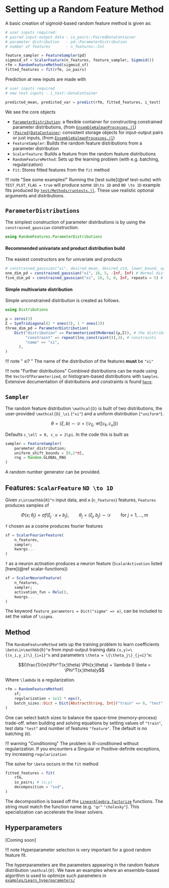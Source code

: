 # Setting up a Random Feature Method

A basic creation of sigmoid-based random feature method is given as:

```julia
# user inputs required:
# paired input-output data - io_pairs::PairedDataContainer 
# parameter distribution   - pd::ParameterDistribution 
# number of features       - n_features::Int

feature_sampler = FeatureSampler(pd) 
sigmoid_sf = ScalarFeature(n_features, feature_sampler, Sigmoid()) 
rfm = RandomFeatureMethod(sigmoid_sf)
fitted_features = fit(rfm, io_pairs)
```
Prediction at new inputs are made with
``` julia
# user inputs required
# new test inputs - i_test::DataContainer

predicted_mean, predicted_var = predict(rfm, fitted_features, i_test)
```
We see the core objects
- [`ParameterDistribution`](https://clima.github.io/EnsembleKalmanProcesses.jl/stable/parameter_distributions/): a flexible container for constructing constrained parameter distributions, (from [`EnsembleKalmanProcesses.jl`](https://clima.github.io/EnsembleKalmanProcesses.jl/stable/))
- [`(Paired)DataContainer`](https://clima.github.io/EnsembleKalmanProcesses.jl/stable/internal_data_representation): consistent storage objects for input-output pairs or just inputs, (from [`EnsembleKalmanProcesses.jl`](https://clima.github.io/EnsembleKalmanProcesses.jl/stable))
- `FeatureSampler`: Builds the random feature distributions from a parameter distribution
- `ScalarFeature`: Builds a feature from the random feature distributions
- `RandomFeatureMethod`: Sets up the learning problem (with e.g. batching, regularization)
- `Fit`: Stores fitted features from the `fit` method

!!! note "See some examples!"
    Running the [test suite](@ref test-suite) with `TEST_PLOT_FLAG = true` will produce some ``1D\to 1D`` and ``ND \to 1D`` example fits produced by [`test/Methods/runtests.jl`](https://github.com/CliMA/RandomFeatures.jl/tree/main/test/Methods). These use realistic optional arguments and distributions.

## `ParameterDistributions`

The simplest construction of parameter distributions is by using the `constrained_gaussian` construction.


```julia
using RandomFeatures.ParameterDistributions
```
#### **Recommended** univariate and product distribution build
The easiest constructors are for univariate and products
```julia
# constrained_gaussian("xi", desired_mean, desired_std, lower_bound, upper_bound)
one_dim_pd = constrained_gaussian("xi", 10, 5, -Inf, Inf) # Normal distribution
five_dim_pd = constrained_gaussian("xi", 10, 5, 0, Inf, repeats = 5) # Log-normal (approx mean 10 & approx std 5) in each of the five dimensions
```
#### Simple multivariate distribution
Simple unconstrained distribution is created as follows. 
```julia
using Distributions

μ = zeros(3)
Σ = SymTridiagonal(2 * ones(3), 1 * ones(2))
three_dim_pd = ParameterDistribution(
    Dict("distribution" => Parameterized(MvNormal(μ,Σ)), # the distribution
         "constraint" => repeat([no_constraint()],3), # constraints 
         "name" => "xi",
      ),
)
```
!!! note " xi? "
    The name of the distribution of the features **must** be `"xi"`
    
!!! note "Further distributions"
    Combined distributions can be made using the `VectorOfParameterized`, or histogram-based distributions with `Samples`. Extensive documentation of distributions and constraints is found [`here`](https://clima.github.io/EnsembleKalmanProcesses.jl/stable/parameter_distributions/).

## `Sampler`
The random feature distribution ``\mathcal{D}`` is built of two distributions, the user-provided ``\mathcal{D}_\xi`` (`"xi"`) and a uniform distribution (`"uniform"`). 

```math
\theta = (\xi,b) \sim \mathcal{D} = (\mathcal{D}_\xi, \mathcal{U}([c_\ell,c_u]))
```
Defaults ``c_\ell = 0, c_u = 2\pi``. In the code this is built as
```julia
sampler = FeatureSampler(
    parameter_distribution;
    uniform_shift_bounds = [0,2*π],
    rng = Random.GLOBAL_RNG
)
```
 A random number generator can be provided.

## Features: `ScalarFeature` ``ND \to 1D``

Given ``x\in\mathbb{R}^n`` input data, and ``m`` (`n_features`) features, `Features` produces samples of
```math
\Phi(x;\theta_j) = \sigma f(\xi_j\cdot x + b_j),\qquad \theta_j=(\xi_j,b_j) \sim \mathcal{D}\qquad \mathrm{for}\ j=1,\dots,m 
```
``f`` chosen as a cosine produces fourier features
```julia
sf = ScalarFourierFeature(
    n_features,
    sampler;
    kwargs...
) 
```
``f`` as a neuron activation produces a neuron feature (`ScalarActivation` listed [here](@ref scalar-functions)) 
```julia
sf = ScalarNeuronFeature(
    n_features,
    sampler;
    activation_fun = Relu(),
    kwargs...
) 
```
The keyword `feature_parameters = Dict("sigma" => a)`, can be included to set the value of ``\sigma``.

## Method

The `RandomFeatureMethod` sets up the training problem to learn coefficients ``\beta\in\mathbb{R}^m`` from input-output training data ``(x,y)=\{(x_i,y_i)\}_{i=1}^n`` and parameters ``\theta = \{\theta_j\}_{j=1}^m``:
```math
(\frac{1}{m}\Phi^T(x;\theta) \Phi(x;\theta) + \lambda I) \beta = \Phi^T(x;\theta)y
```
Where ``\lambda`` is a regularization.
```julia
rfm = RandomFeatureMethod(
    sf;
    regularization = 1e12 * eps(),
    batch_sizes::Dict = Dict{AbstractString, Int}("train" => 0, "test" => 0, "feature" => 0),
)
```
One can select batch sizes to balance the space-time (memory-process) trade-off. when building and solving equations by setting values of `"train"`, test data `"test"` and number of features `"feature"`. The default is no batching (`0`).

!!! warning "Conditioning"
    The problem is ill-conditioned without regularization.
    If you encounters a Singular or Positive-definite exceptions, try increasing `regularization`

The solve for ``\beta`` occurs in the `fit` method
```julia
fitted_features = fit(
    rfm,
    io_pairs; # (x,y)
    decomposition = "svd",
)
```
The decomposition is based off the [`LinearAlgebra.factorize`](https://docs.julialang.org/en/v1/stdlib/LinearAlgebra/#man-linalg-factorizations) functions. The string must match the function name (e.g. `"qr"` `"cholesky"`). This specialization can accelerate the linear solvers.

## Hyperparameters

[Coming soon]

!!! note
    Hyperparameter selection is very important for a good random feature fit.

The hyperparameters are the parameters appearing in the random feature distribution ``\mathcal{D}``. We have an examples where an ensemble-based algorithm is used to optimize such parameters in [`examples/Learn_hyperparameters/`](https://github.com/CliMA/RandomFeatures.jl/tree/main/examples/Learn_hyperparameters)


